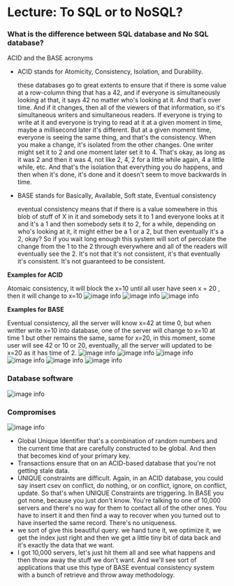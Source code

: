 # Lecture: To SQL or to NoSQL?

### What is the difference between SQL database and No SQL database?

ACID and the BASE acronyms

- ACID stands for Atomicity, Consistency, Isolation, and Durability.

  these databases go to great extents to ensure that if there is some value at a row-column thing that has a 42, and if everyone is simultaneously looking at that, it says 42 no matter who's looking at it. And that's over time. And if it changes, then all of the viewers of that information, so it's simultaneous writers and simultaneous readers. If everyone is trying to write at it and everyone is trying to read at it at a given moment in time, maybe a millisecond later it's different. But at a given moment time, everyone is seeing the same thing, and that's the consistency. When you make a change, it's isolated from the other changes. One writer might set it to 2 and one moment later set it to 4. That's okay, as long as it was 2 and then it was 4, not like 2, 4, 2 for a little while again, 4 a little while, etc. And that's the isolation that everything you do happens, and then when it's done, it's done and it doesn't seem to move backwards in time.

- BASE stands for Basically, Available, Soft state, Eventual consistency

  eventual consistency means that if there is a value somewhere in this blob of stuff of X in it and somebody sets it to 1 and everyone looks at it and it's a 1 and then somebody sets it to 2, for a while, depending on who's looking at it, it might either be a 1 or a 2, but then eventually it's a 2, okay? So if you wait long enough this system will sort of percolate the change from the 1 to the 2 through everywhere and all of the readers will eventually see the 2. It's not that it's not consistent, it's that eventually it's consistent. It's not guaranteed to be consistent.

**Examples for ACID**

Atomaic consistency, it will block the x=10 until all user have seen x = 20 , then it will change to x=10
![image info](../images/1.png)
![image info](../images/2.png)
![image info](../images/3.png)

**Examples for BASE**

Eventual consistency, all the server will know x=42 at time 0, but when writter write x=10 into database, one of the server will change to x=10 at time 1 but other remains the same, same for x=20, in this moment, some user will see 42 or 10 or 20, eventually, all the server will updated to be x=20 as it has time of 2.
![image info](../images/4.png)
![image info](../images/5.png)
![image info](../images/6.png)
![image info](../images/7.png)
![image info](../images/8.png)
![image info](../images/9.png)

### Database software

![image info](../images/10.png)

### Compromises

![image info](../images/11.png)

- Global Unique Identifier that's a combination of random numbers and the current time that are carefully constructed to be global. And then that becomes kind of your primary key.
- Transactions ensure that on an ACID-based database that you're not getting stale data.
- UNIQUE constraints are difficult. Again, in an ACID database, you could say insert csev on conflict, do nothing, or on conflict, ignore, on conflict, update. So that's when UNIQUE Constraints are triggering. In BASE you got none, because you just don't know. You're talking to one of 10,000 servers and there's no way for them to contact all of the other ones. You have to insert it and then find a way to recover when you turned out to have inserted the same record. There's no uniqueness.
- we sort of give this beautiful query. we hand tune it, we optimize it, we get the index just right and then we get a little tiny bit of data back and it's exactly the data that we want.
- I got 10,000 servers, let's just hit them all and see what happens and then throw away the stuff we don't want. And we'll see sort of applications that use this type of BASE eventual consistency system with a bunch of retrieve and throw away methodology.
